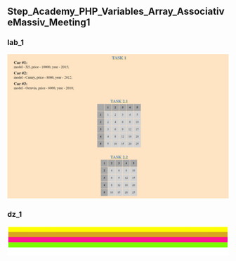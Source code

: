 ## Step_Academy_PHP_Variables_Array_AssociativeMassiv_Meeting1

### lab_1
![lab1](https://github.com/SvitLanaSvit/Step_Academy_PHP_Variables_Array_AssociativeMassiv_Meeting1/blob/master/pictures/lab1.jpg)

### dz_1
![lab1](https://github.com/SvitLanaSvit/Step_Academy_PHP_Variables_Array_AssociativeMassiv_Meeting1/blob/master/pictures/dz1.jpg)
